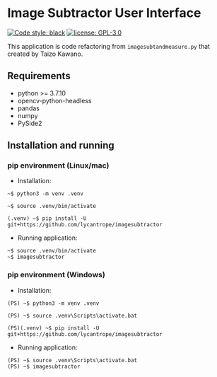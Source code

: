 # Image Subtractor User Interface

<p>
<a href="https://github.com/psf/black"><img alt="Code style: black" src="https://img.shields.io/badge/code%20style-black-000000.svg"></a>
<a href="https://github.com/lycantrope/imagesubtractor/blob/main/License"><img alt="license: GPL-3.0" src="https://img.shields.io/github/license/lycantrope/imagesubtractor.svg"></a>
</p>

This application is code refactoring from `imagesubtandmeasure.py` that created by Taizo Kawano.

## Requirements

- python >= 3.7.10
- opencv-python-headless
- pandas
- numpy
- PySide2


## Installation and running

### pip environment (Linux/mac)
- Installation:
```shell
~$ python3 -m venv .venv

~$ source .venv/bin/activate

(.venv) ~$ pip install -U git+https://github.com/lycantrope/imagesubtractor
```
- Running application:

```shell
~$ source .venv/bin/activate
~$ imagesubtractor
```

### pip environment (Windows)
- Installation:

```shell
(PS) ~$ python3 -m venv .venv

(PS) ~$ source .venv\Scripts\activate.bat

(PS)(.venv) ~$ pip install -U git+https://github.com/lycantrope/imagesubtractor
```
- Running application:

```shell
(PS) ~$ source .venv\Scripts\activate.bat
(PS) ~$ imagesubtractor
```
